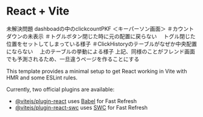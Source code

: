 # React + Vite

未解決問題
dashboadの中のclickcountPKF
＜キーパーソン画面＞
＃カウントダウンの未表示
＃トグルボタン閉じた時に元の配置に戻らない
　トグル閉じた位置をセットしてしまっている様子
＃ClickHistoryのテーブルがなぜか中央配置にならない
　上のテーブルの挙動による様子
上記、同様のことがフレンド画面でも予測されるため、一旦違うページを作ることにする



This template provides a minimal setup to get React working in Vite with HMR and some ESLint rules.

Currently, two official plugins are available:

- [@vitejs/plugin-react](https://github.com/vitejs/vite-plugin-react/blob/main/packages/plugin-react/README.md) uses [Babel](https://babeljs.io/) for Fast Refresh
- [@vitejs/plugin-react-swc](https://github.com/vitejs/vite-plugin-react-swc) uses [SWC](https://swc.rs/) for Fast Refresh
